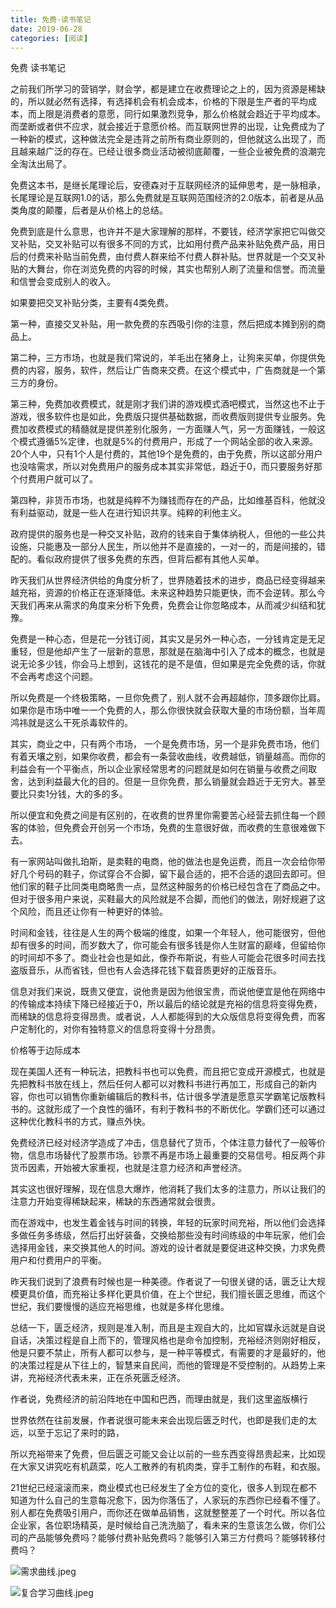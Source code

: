 ```yaml
---
title: 免费-读书笔记
date: 2019-06-28
categories: [阅读]
---
```

免费 读书笔记

 之前我们所学习的营销学，财会学，都是建立在收费理论之上的，因为资源是稀缺的，所以就必然有选择，有选择机会有机会成本，价格的下限是生产者的平均成本，而上限是消费者的意愿，同行如果激烈竞争，那么价格就会趋近于平均成本。而垄断或者供不应求，就会接近于意愿价格。而互联网世界的出现，让免费成为了一种新的模式，这种做法完全是违背之前所有商业原则的，但他就这么出现了，而且越来越广泛的存在。已经让很多商业活动被彻底颠覆，一些企业被免费的浪潮完全淘汰出局了。

 免费这本书，是继长尾理论后，安德森对于互联网经济的延伸思考，是一脉相承，长尾理论是互联网1.0的话，那么免费就是互联网范围经济的2.0版本，前者是从品类角度的颠覆，后者是从价格上的总结。

 免费到底是什么意思，也许并不是大家理解的那样，不要钱，经济学家把它叫做交叉补贴，交叉补贴可以有很多不同的方式，比如用付费产品来补贴免费产品，用日后的付费来补贴当前免费，由付费人群来给不付费人群补贴。世界就是一个交叉补贴的大舞台，你在浏览免费的内容的时候，其实也帮别人刷了流量和信誉。而流量和信誉会变成别人的收入。

 如果要把交叉补贴分类，主要有4类免费。

 第一种，直接交叉补贴，用一款免费的东西吸引你的注意，然后把成本摊到别的商品上。

 第二种，三方市场，也就是我们常说的，羊毛出在猪身上，让狗来买单，你提供免费的内容，服务，软件，然后让广告商来交费。在这个模式中，广告商就是一个第三方的身份。

 第三种，免费加收费模式，就是刚才我们讲的游戏模式酒吧模式，当然这也不止于游戏，很多软件也是如此，免费版只提供基础数据，而收费版则提供专业服务。免费加收费模式的精髓就是提供差别化服务，一方面赚人气，另一方面赚钱，一般这个模式遵循5%定律，也就是5%的付费用户，形成了一个网站全部的收入来源。20个人中，只有1个人是付费的，其他19个是免费的，由于免费，所以这部分用户也没啥需求，所以对免费用户的服务成本其实非常低，趋近于0，而只要服务好那个付费用户就可以了。

 第四种，非货币市场，也就是纯粹不为赚钱而存在的产品，比如维基百科，他就没有利益驱动，就是一些人在进行知识共享。纯粹的利他主义。

 政府提供的服务也是一种交叉补贴，政府的钱来自于集体纳税人，但他的一些公共设施，只能惠及一部分人民生，所以他并不是直接的，一对一的，而是间接的，错配的。看似政府提供了很多免费的东西，但背后都有其他人买单。

 昨天我们从世界经济供给的角度分析了，世界随着技术的进步，商品已经变得越来越充裕，资源的价格正在逐渐降低。未来这种趋势只能更快，而不会逆转。那么今天我们再来从需求的角度来分析下免费，免费会让你忽略成本，从而减少纠结和犹豫。

 免费是一种心态，但是花一分钱订阅，其实又是另外一种心态，一分钱肯定是无足重轻，但是他却产生了一层新的意思，那就是在脑海中引入了成本的概念，也就是说无论多少钱，你会马上想到，这钱花的是不是值，但如果是完全免费的话，你就不会再考虑这个问题。

 所以免费是一个终极策略，一旦你免费了，别人就不会再超越你，顶多跟你比肩。如果你是市场中唯一一个免费的人，那么你很快就会获取大量的市场份额，当年周鸿祎就是这么干死杀毒软件的。

 其实，商业之中，只有两个市场， 一个是免费市场，另一个是非免费市场，他们有着天壤之别，如果你收费，都会有一条营收曲线，收费越低，销量越高。而你的利益会有一个平衡点，所以企业家经常思考的问题就是如何在销量与收费之间取舍，达到利益最大化的目的。但是一旦你免费，那么销量就会趋近于无穷大。甚至要比只卖1分钱，大的多的多。

 所以便宜和免费之间是有区别的，在收费的世界里你需要苦心经营去抓住每一个顾客的体验，但免费会开创另一个市场，免费的生意很好做，而收费的生意很难做下去。

 有一家网站叫做扎珀斯，是卖鞋的电商，他的做法也是免运费，而且一次会给你带好几个号码的鞋子，你试穿合不合脚，留下最合适的，把不合适的退回去即可。但他们家的鞋子比同类电商略贵一点，显然这种服务的价格已经包含在了商品之中。但对于很多用户来说，买鞋最大的风险就是不合脚，而他们的做法，刚好规避了这个风险，而且还让你有一种更好的体验。

 时间和金钱，往往是人生的两个极端的维度，如果一个年轻人，他可能很穷，但他却有很多的时间，而岁数大了，你可能会有很多钱是你人生财富的巅峰，但留给你的时间却不多了。商业社会也是如此，像乔布斯说，有些人可能会花很多时间去找盗版音乐，从而省钱，但也有人会选择花钱下载音质更好的正版音乐。

 信息对我们来说，既贵又便宜，说他贵是因为他很宝贵，而说他便宜是他在网络中的传输成本持续下降已经接近于0，所以最后的结论就是充裕的信息将变得免费，而稀缺的信息将变得昂贵。或者说，人人都能得到的大众版信息将变得免费，而客户定制化的，对你有独特意义的信息将变得十分昂贵。

价格等于边际成本

 现在美国人还有一种玩法，把教科书也可以免费，而且把它变成开源模式，也就是先把教科书放在线上，然后任何人都可以对教科书进行再加工，形成自己的新内容，你也可以销售你重新编辑后的教科书，估计很多学渣是愿意买学霸笔记版教科书的。这就形成了一个良性的循环，有利于教科书的不断优化。学霸们还可以通过这种优化教科书的方式，赚点外快。

 免费经济已经对经济学造成了冲击，信息替代了货币，个体注意力替代了一般等价物，信息市场替代了股票市场。钞票不再是市场上最重要的交易信号。相反两个非货币因素，开始被大家重视，也就是注意力经济和声誉经济。

 其实这也很好理解，现在信息大爆炸，他消耗了我们太多的注意力，所以让我们的注意力开始变得稀缺起来，稀缺的东西通常就会很贵。

 而在游戏中，也发生着金钱与时间的转换，年轻的玩家时间充裕，所以他们会选择多做任务多练级，然后打出好装备，交换给那些没有时间练级的中年玩家，他们会选择用金钱，来交换其他人的时间。游戏的设计者就是要促进这种交换，力求免费用户和付费用户的平衡。

 昨天我们说到了浪费有时候也是一种美德。作者说了一句很关键的话，匮乏让大规模更具价值，而充裕让多样化更具价值，在上个世纪，我们擅长匮乏思维，而这个世纪，我们要慢慢的适应充裕思维，也就是多样化思维。

 总结一下，匮乏经济，规则是准入制，而且是主观自大的，比如官媒永远就是自说自话，决策过程是自上而下的，管理风格也是命令加控制，充裕经济则刚好相反，他是只要不禁止，所有人都可以参与，是一种平等模式，有需要的才是最好的，他的决策过程是从下往上的，智慧来自民间，而他的管理是不受控制的。从趋势上来讲，充裕经济代表未来，正在杀死匮乏经济。

作者说，免费经济的前沿阵地在中国和巴西，而理由就是，我们这里盗版横行

 世界依然在往前发展，作者说很可能未来会出现后匮乏时代，也即是我们走的太远，以至于忘记了来时的路，

 所以充裕带来了免费，但后匮乏可能又会让以前的一些东西变得昂贵起来，比如现在大家又讲究吃有机蔬菜，吃人工散养的有机肉类，穿手工制作的布鞋，和衣服。

 21世纪已经滚滚而来，商业模式也已经发生了全方位的变化，很多人到现在都不知道为什么自己的生意每况愈下，因为你落伍了，人家玩的东西你已经看不懂了。别人都在免费吸引用户，而你还在做单品销售，这就整整差了一个时代。所以各位企业家，各位职场精英，是时候给自己洗洗脑了，看未来的生意该怎么做，你们公司的产品能够免费吗？能够付费补贴免费吗？能够引入第三方付费吗？能够转移付费吗？

![需求曲线.jpeg][1]

![复合学习曲线.jpeg][2]

[1]: https://i.loli.net/2019/06/28/5d1579336c20168760.jpeg
[2]: https://i.loli.net/2019/06/28/5d1579605c0a744552.jpeg